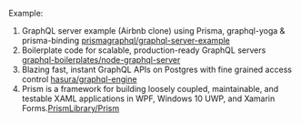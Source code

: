 Example:
1. GraphQL server example (Airbnb clone) using Prisma, graphql-yoga & prisma-binding [prismagraphql/graphql-server-example](https://github.com/prismagraphql/graphql-server-example)
2. Boilerplate code for scalable, production-ready GraphQL servers [graphql-boilerplates/node-graphql-server](https://github.com/graphql-boilerplates/node-graphql-server)
3. Blazing fast, instant GraphQL APIs on Postgres with fine grained access control [hasura/graphql-engine](https://github.com/hasura/graphql-engine)
4. Prism is a framework for building loosely coupled, maintainable, and testable XAML applications in WPF, Windows 10 UWP, and Xamarin Forms.[PrismLibrary/Prism](https://github.com/PrismLibrary/Prism)

